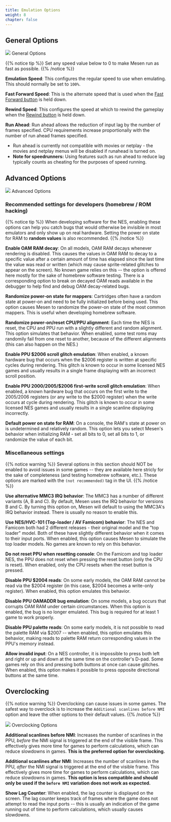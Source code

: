 ```yaml
---
title: Emulation Options
weight: 8
chapter: false
---
```


## General Options ##

<div class="imgBox"><div>
	<img src="/images/EmulationSettings_General.png" />
	<span>General Options</span>
</div></div>

{{% notice tip %}}
Set any speed value below to 0 to make Mesen run as fast as possible.
{{% /notice %}}

**Emulation Speed**: This configures the regular speed to use when emulating. This should normally be set to `100%`.

**Fast Forward Speed**: This is the alternate speed that is used when the [Fast Forward button](/configuration/preferences.html#shortcut-keys) is held down.

**Rewind Speed**: This configures the speed at which to rewind the gameplay when the [Rewind button](/configuration/preferences.html#shortcut-keys) is held down.

**Run Ahead**: Run ahead allows the reduction of input lag by the number of frames specified. CPU requirements increase proportionally with the number of run ahead frames specified.  

 * Run ahead is currently not compatible with movies or netplay - the movies and netplay menus will be disabled if runahead is turned on.
 * **Note for speedrunners:** Using features such as run ahead to reduce lag typically counts as cheating for the purposes of speed running.

## Advanced Options ##

<div class="imgBox"><div>
	<img src="/images/EmulationSettings_Advanced.png" />
	<span>Advanced Options</span>
</div></div>

### Recommended settings for developers (homebrew / ROM hacking)

{{% notice tip %}}
When developing software for the NES, enabling these options can help you catch bugs that would otherwise be invisible in most emulators and only show up on real hardware. Setting the power on state for RAM to **random values** is also recommended.
{{% /notice %}}

**Enable OAM RAM decay**: On all models, OAM RAM decays whenever rendering is disabled. This causes the values in OAM RAM to decay to a specific value after a certain amount of time has elapsed since the last time the value was read or written (which may cause sprite-related glitches to appear on the screen). No known game relies on this -- the option is offered here mostly for the sake of homebrew software testing. There is a corresponding option to break on decayed OAM reads available in the debugger to help find and debug OAM decay-related bugs.

**Randomize power-on state for mappers**: Cartridges often have a random state at power-on and need to be fully initialized before being used. This option causes Mesen to randomize the power-on state of the most common mappers. This is useful when developing homebrew software.

**Randomize power-on/reset CPU/PPU alignment**: Each time the NES is reset, the CPU and PPU run with a slightly different and random alignment. This option simulates that behavior. When enabled, some test roms may randomily fail from one reset to another, because of the different alignments (this can also happen on the NES.)

**Enable PPU $2006 scroll glitch emulation**: When enabled, a known hardware bug that occurs when the $2006 register is written at specific cycles during rendering. This glitch is known to occur in some licensed NES games and usually results in a single frame displaying with an incorrect scroll position.

**Enable PPU $2000/$2005/$2006 first-write scroll glitch emulation**: When enabled, a known hardware bug that occurs on the first write to the $2005/$2006 registers (or any write to the $2000 register) when the write occurs at cycle during rendering. This glitch is known to occur in some licensed NES games and usually results in a single scanline displaying incorrectly.

**Default power on state for RAM**: On a console, the RAM's state at power on is undetermined and relatively random. This option lets you select Mesen's behavior when initializing RAM - set all bits to 0, set all bits to 1, or randomize the value of each bit.

### Miscellaneous settings ###

{{% notice warning %}}
Several options in this section should NOT be enabled to avoid issues in some games -- they are available here stricly for the sake of completeness (and testing homebrew software, etc.). These options are marked with the `(not recommended)` tag in the UI.
{{% /notice %}}

**Use alternative MMC3 IRQ behavior**: The MMC3 has a number of different variants (A, B and C).  By default, Mesen uses the IRQ behavior for versions B and C.  By turning this option on, Mesen will default to using the MMC3A's IRQ behavior instead. There is usually no reason to enable this.

**Use NES/HVC-101 (Top-loader / AV Famicom) behavior**: The NES and Famicom both had 2 different releases - their original model and the "top loader" model.  Both of these have slightly different behavior when it comes to their input ports.  When enabled, this option causes Mesen to simulate the top loader models.  No games are known to rely on this behavior.

**Do not reset PPU when resetting console**: On the Famicom and top loader NES, the PPU does not reset when pressing the reset button (only the CPU is reset). When enabled, only the CPU resets when the reset button is pressed.

**Disable PPU $2004 reads**: On some early models, the OAM RAM cannot be read via the $2004 register (in this case, $2004 becomes a write-only register). When enabled, this option emulates this behavior.

**Disable PPU OAMADDR bug emulation**: On some models, a bug occurs that corrupts OAM RAM under certain circumstances. When this option is enabled, the bug is no longer emulated. This bug is required for at least 1 game to work properly.

**Disable PPU palette reads**: On some early models, it is not possible to read the palette RAM via $2007 -- when enabled, this option emulates this behavior, making reads to palette RAM return corresponding values in the PPU's memory instead.

**Allow invalid input**: On a NES controller, it is impossible to press both left and right or up and down at the same time on the controller's D-pad.  Some games rely on this and pressing both buttons at once can cause glitches.  When enabled, this option makes it possible to press opposite directional buttons at the same time.


## Overclocking ##

{{% notice warning %}}
Overclocking can cause issues in some games. The safest way to overclock is to increase the `Additional scanlines before NMI` option and leave the other options to their default values.
{{% /notice %}}

<div class="imgBox"><div>
	<img src="/images/EmulationSettings_Overclocking.png" />
	<span>Overclocking Options</span>
</div></div>

**Additional scanlines before NMI**: Increases the number of scanlines in the PPU, *before* the NMI signal is triggered at the end of the visible frame. This effectively gives more time for games to perform calculations, which can reduce slowdowns in games. **This is the preferred option for overclocking.**

**Additional scanlines after NMI**: Increases the number of scanlines in the PPU, *after* the NMI signal is triggered at the end of the visible frame. This effectively gives more time for games to perform calculations, which can reduce slowdowns in games. **This option is less compatible and should only be used if the `before NMI` variation does not work as expected.**

**Show Lag Counter**: When enabled, the lag counter is displayed on the screen. The lag counter keeps track of frames where the game does not attempt to read the input ports -- this is usually an indication of the game running out of time to perform calculations, which usually causes slowdowns.